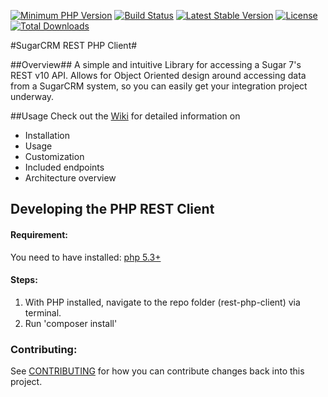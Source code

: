 [![Minimum PHP Version](https://img.shields.io/badge/php-%3E%3D%205.3-8892BF.svg)](https://php.net/)
[![Build Status](https://travis-ci.org/sugarcrm/rest-php-client.svg?branch=master)](https://travis-ci.org/sugarcrm/rest-php-client)
[![Latest Stable Version](https://poser.pugx.org/sugarcrm/rest-php-client/v/stable)](https://packagist.org/packages/sugarcrm/rest-php-client)
[![License](https://poser.pugx.org/sugarcrm/rest-php-client/license)](https://packagist.org/packages/sugarcrm/rest-php-client)
[![Total Downloads](https://poser.pugx.org/sugarcrm/rest-php-client/downloads)](https://packagist.org/packages/sugarcrm/rest-php-client)

#SugarCRM REST PHP Client#

##Overview##
A simple and intuitive Library for accessing a Sugar 7's REST v10 API. Allows for Object Oriented design around accessing data from a SugarCRM system, so you can easily get your integration project underway.

##Usage
Check out the [Wiki](https://github.com/sugarcrm/rest-php-client/wiki) for detailed information on 
* Installation
* Usage
* Customization
* Included endpoints
* Architecture overview

## Developing the PHP REST Client

#### Requirement:
You need to have installed: [php 5.3+](https://php.org/)

#### Steps:
1. With PHP installed, navigate to the repo folder (rest-php-client) via terminal.
2. Run 'composer install'

### Contributing:
See [CONTRIBUTING](CONTRIBUTING.md) for how you can contribute changes back into this project.


